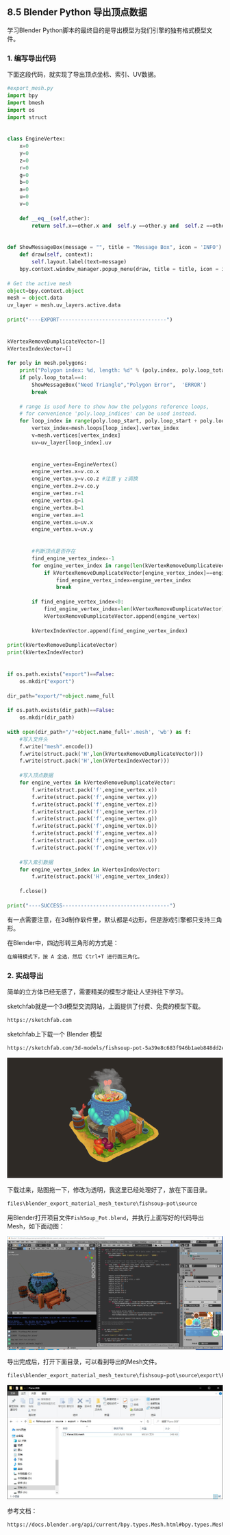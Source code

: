 ## 8.5 Blender Python 导出顶点数据

学习Blender Python脚本的最终目的是导出模型为我们引擎的独有格式模型文件。

### 1. 编写导出代码

下面这段代码，就实现了导出顶点坐标、索引、UV数据。

```python
#export_mesh.py
import bpy
import bmesh
import os
import struct


class EngineVertex:
    x=0
    y=0
    z=0
    r=0
    g=0
    b=0
    a=0
    u=0
    v=0
    
    def __eq__(self,other):
        return self.x==other.x and  self.y ==other.y and  self.z ==other.z and  self.r ==other.r and  self. g==other.g and  self.b ==other.b and  self.a ==other.a and  self.u ==other.u and  self.v ==other.v


def ShowMessageBox(message = "", title = "Message Box", icon = 'INFO'):
    def draw(self, context):
        self.layout.label(text=message)
    bpy.context.window_manager.popup_menu(draw, title = title, icon = icon)

# Get the active mesh
object=bpy.context.object
mesh = object.data
uv_layer = mesh.uv_layers.active.data
    
print("----EXPORT-----------------------------------")


kVertexRemoveDumplicateVector=[]
kVertexIndexVector=[]

for poly in mesh.polygons:
    print("Polygon index: %d, length: %d" % (poly.index, poly.loop_total))
    if poly.loop_total==4:
        ShowMessageBox("Need Triangle","Polygon Error",  'ERROR')
        break
    
    # range is used here to show how the polygons reference loops,
    # for convenience 'poly.loop_indices' can be used instead.
    for loop_index in range(poly.loop_start, poly.loop_start + poly.loop_total):
        vertex_index=mesh.loops[loop_index].vertex_index
        v=mesh.vertices[vertex_index]
        uv=uv_layer[loop_index].uv

        
        engine_vertex=EngineVertex()
        engine_vertex.x=v.co.x
        engine_vertex.y=v.co.z #注意 y z调换
        engine_vertex.z=v.co.y
        engine_vertex.r=1
        engine_vertex.g=1
        engine_vertex.b=1
        engine_vertex.a=1
        engine_vertex.u=uv.x
        engine_vertex.v=uv.y
        
        
        #判断顶点是否存在
        find_engine_vertex_index=-1
        for engine_vertex_index in range(len(kVertexRemoveDumplicateVector)):
            if kVertexRemoveDumplicateVector[engine_vertex_index]==engine_vertex:
                find_engine_vertex_index=engine_vertex_index
                break
        
        if find_engine_vertex_index<0:
            find_engine_vertex_index=len(kVertexRemoveDumplicateVector)
            kVertexRemoveDumplicateVector.append(engine_vertex)
            
        kVertexIndexVector.append(find_engine_vertex_index)
        
print(kVertexRemoveDumplicateVector)
print(kVertexIndexVector)


if os.path.exists("export")==False:
    os.mkdir("export")
    
dir_path="export/"+object.name_full

if os.path.exists(dir_path)==False:
    os.mkdir(dir_path)
    
with open(dir_path+"/"+object.name_full+'.mesh', 'wb') as f:
    #写入文件头
    f.write("mesh".encode())
    f.write(struct.pack('H',len(kVertexRemoveDumplicateVector)))
    f.write(struct.pack('H',len(kVertexIndexVector)))
    
    #写入顶点数据
    for engine_vertex in kVertexRemoveDumplicateVector:
        f.write(struct.pack('f',engine_vertex.x))
        f.write(struct.pack('f',engine_vertex.y))
        f.write(struct.pack('f',engine_vertex.z))
        f.write(struct.pack('f',engine_vertex.r))
        f.write(struct.pack('f',engine_vertex.g))
        f.write(struct.pack('f',engine_vertex.b))
        f.write(struct.pack('f',engine_vertex.a))
        f.write(struct.pack('f',engine_vertex.u))
        f.write(struct.pack('f',engine_vertex.v))

    #写入索引数据
    for engine_vertex_index in kVertexIndexVector:
        f.write(struct.pack('H',engine_vertex_index))
    
    f.close()
    
print("----SUCCESS-----------------------------------")
```

有一点需要注意，在3d制作软件里，默认都是4边形，但是游戏引擎都只支持三角形。

在Blender中，四边形转三角形的方式是：

```bash
在编辑模式下，按 A 全选，然后 Ctrl+T 进行面三角化。
```

### 2. 实战导出

简单的立方体已经无感了，需要精美的模型才能让人坚持往下学习。

sketchfab就是一个3d模型交流网站，上面提供了付费、免费的模型下载。

```bash
https://sketchfab.com
```


sketchfab上下载一个 Blender 模型

```bash
https://sketchfab.com/3d-models/fishsoup-pot-5a39e8c683f946b1aeb848dd2e88deb8
```

![](../../imgs/6/blender_python_export_material_texture/download_beautiful_model_from_sketchfab.png)

下载过来，贴图拖一下，修改为透明，我这里已经处理好了，放在下面目录。

```bash
files\blender_export_material_mesh_texture\fishsoup-pot\source
```

用Blender打开项目文件`FishSoup_Pot.blend`，并执行上面写好的代码导出Mesh，如下面动图：

![](../../imgs/export_blender/export_mesh/export_mesh.gif)

导出完成后，打开下面目录，可以看到导出的Mesh文件。

```bash
files\blender_export_material_mesh_texture\fishsoup-pot\source\export\Plane.008
```

![](../../imgs/export_blender/export_mesh/export_mesh_success.jpg)



参考文档：

```bash
https://docs.blender.org/api/current/bpy.types.Mesh.html#bpy.types.Mesh.polygons
```